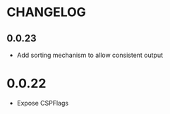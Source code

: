 # CHANGELOG

## 0.0.23

- Add sorting mechanism to allow consistent output

# 0.0.22

- Expose CSPFlags

